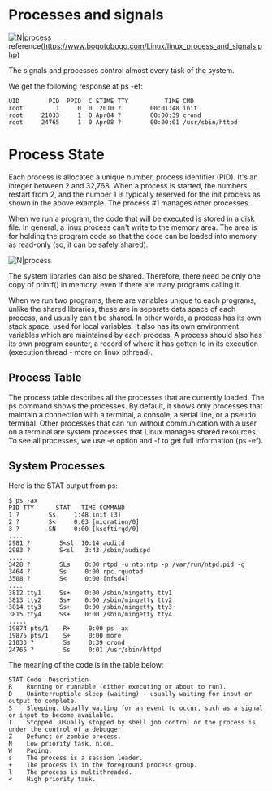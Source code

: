# Processes and signals

![N|process](https://www.linode.com/docs/tools-reference/tools/use-killall-and-kill-to-stop-processes-on-linux/use-killall-and-kill-commands-to-stop-processes-on-linux.png)
reference(https://www.bogotobogo.com/Linux/linux_process_and_signals.php)


The signals and processes control almost every task of the system.

We get the following response at ps -ef:

    UID        PID  PPID  C STIME TTY          TIME CMD
    root         1     0  0  2010 ?        00:01:48 init 
    root     21033     1  0 Apr04 ?        00:00:39 crond
    root     24765     1  0 Apr08 ?        00:00:01 /usr/sbin/httpd

# Process State

Each process is allocated a unique number, process identifier (PID). It's an integer between 2 and 32,768. When a process is started, the numbers restart from 2, and the number 1 is typically reserved for the init process as shown in the above example. The process #1 manages other processes.

When we run a program, the code that will be executed is stored in a disk file. In general, a linux process can't write to the memory area. The area is for holding the program code so that the code can be loaded into memory as read-only (so, it can be safely shared).

![N|process](https://www.bogotobogo.com/Linux/images/process/process.png)

The system libraries can also be shared. Therefore, there need be only one copy of printf() in memory, even if there are many programs calling it.

When we run two programs, there are variables unique to each programs, unlike the shared libraries, these are in separate data space of each process, and usually can't be shared. In other words, a process has its own stack space, used for local variables. It also has its own environment variables which are maintained by each process. A process should also has its own program counter, a record of where it has gotten to in its execution (execution thread - more on linux pthread).


## Process Table

The process table describes all the processes that are currently loaded. The ps command shows the processes. By default, it shows only processes that maintain a connection with a terminal, a console, a serial line, or a pseudo terminal. Other processes that can run without communication with a user on a terminal are system processes that Linux manages shared resources. To see all processes, we use -e option and -f to get full information (ps -ef).

## System Processes
Here is the STAT output from ps:

    $ ps -ax
    PID TTY      STAT   TIME COMMAND
    1 ?        Ss     1:48 init [3]
    2 ?        S<     0:03 [migration/0]
    3 ?        SN     0:00 [ksoftirqd/0]
    ....
    2981 ?        S<sl  10:14 auditd
    2983 ?        S<sl   3:43 /sbin/audispd
    ....
    3428 ?        SLs    0:00 ntpd -u ntp:ntp -p /var/run/ntpd.pid -g
    3464 ?        Ss     0:00 rpc.rquotad
    3508 ?        S<     0:00 [nfsd4]
    ....
    3812 tty1     Ss+    0:00 /sbin/mingetty tty1
    3813 tty2     Ss+    0:00 /sbin/mingetty tty2
    3814 tty3     Ss+    0:00 /sbin/mingetty tty3
    3815 tty4     Ss+    0:00 /sbin/mingetty tty4
    .....
    19874 pts/1    R+     0:00 ps -ax
    19875 pts/1    S+     0:00 more
    21033 ?        Ss     0:39 crond
    24765 ?        Ss     0:01 /usr/sbin/httpd
    
The meaning of the code is in the table below:

    STAT Code  Description
    R	 Running or runnable (either executing or about to run).
    D	 Uninterruptible sleep (waiting) - usually waiting for input or output to complete.
    S	 Sleeping. Usually waiting for an event to occur, such as a signal or input to become available.
    T	 Stopped. Usually stopped by shell job control or the process is under the control of a debugger.
    Z	 Defunct or zombie process.
    N	 Low priority task, nice.
    W	 Paging.
    s	 The process is a session leader.
    +	 The process is in the foreground process group.
    l	 The process is multithreaded.
    <	 High priority task.
